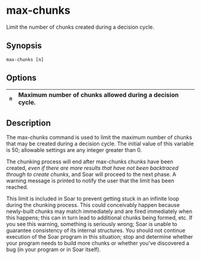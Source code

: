 # max-chunks #

Limit the number of chunks created during a decision cycle.

## Synopsis ##

```
max-chunks [n]
```

## Options ##

| `n` | Maximum number of chunks allowed during a decision cycle. |
|:----|:----------------------------------------------------------|

## Description ##

The max-chunks command is used to limit the maximum number of chunks that may
be created during a decision cycle. The initial value of this variable is 50;
allowable settings are any integer greater than 0.

The chunking process will end after max-chunks chunks have been created, _even
if there are more results that have not been backtraced through to create
chunks_, and Soar will proceed to the next phase. A warning message is printed
to notify the user that the limit has been reached.

This limit is included in Soar to prevent getting stuck in an infinite loop
during the chunking process. This could conceivably happen because newly-built
chunks may match immediately and are fired immediately when this happens; this
can in turn lead to additional chunks being formed, etc. If you see this
warning, something is seriously wrong; Soar is unable to guarantee consistency
of its internal structures. You should not continue execution of the Soar
program in this situation; stop and determine whether your program needs to
build more chunks or whether you've discovered a bug (in your program or in
Soar itself).

